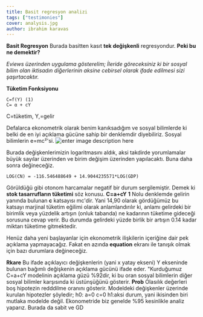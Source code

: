 ```yaml
---
title: Basit regresyon analizi
tags: ["testimonies"]
cover: analysis.jpg
author: ibrahim karavas
---
```


**Basit Regresyon**
Burada basitten kasıt **tek değişkenli** regresyondur. 
**Peki bu ne demektir?**

*Eviews üzerinden uygulama gösterelim; İleride göreceksiniz ki bir    sosyal bilim olan iktisadın diğerlerinin aksine cebirsel olarak ifade edilmesi sizi şaşırtacaktır.*

**Tüketim Fonksiyonu**

    C=f(Y) (1)
    C= α + cY
   C=tüketim, Y,=gelir

  Defalarca ekonometrik olarak benim kanıksadığım ve sosyal bilimlerde ki belki de en iyi açıklama gücüne sahip bir denklemdir diyebiliriz.  Sosyal bilimlerin e=mc²'si.
  ![enter image description here](https://picasaweb.google.com/115645655206523568231/6682414725032533537#6682414722669982658 "basit-reg")
  


Burada değişkenlerimizin logaritmasını aldık, aksi takdirde yorumlamalar büyük sayılar üzerinden ve birim değişim üzerinden yapılacaktı. Buna daha sonra değineceğiz.

    LOG(CN) = -116.546488649 + 14.9044235571*LOG(GDP)
   
Görüldüğü gibi otonom harcamalar negatif bir durum sergilemiştir. Demek ki **stok tasarrufların tüketimi** söz konusu.
**C=a+cY**
**1** Nolu denklemde gelirin yanında bulunan **c** katsayısı mc'dir. Yani 14,90 olarak gördüğümüz bu katsayı marjinal tüketim eğilimi olarak anlamlandırılır ki, anlamı gelirdeki bir birimlik veya yüzdelik artışın (onluk tabanda) ne kadarının tüketime gideceği sorusuna cevap verir.
Bu durumda gelirdeki yüzde birlik bir artışın 0.14 kadar miktarı tüketime gitmektedir.

Henüz daha yeni başlayanlar için ekonometrik ilişkilerin içeriğine dair pek açıklama yapmayacağız. Fakat en azında **equation** ekranı ile tanışık olmak için bazı durumlara değineceğiz.

**Rkare**
Bu ifade açıklayıcı değişkenlerin (yani x yatay ekseni) Y ekseninde bulunan bağımlı değişkenin açıklama gücünü ifade eder.
"Kurduğumuz C=a+cY modelinin açıklama güzü %92dir, ki bu oran sosyal bilimlerin diğer sosyal bilimler karşısında ki üstünşüğünü gösterir.
**Prob**
Olasılık değerleri boş hipotezin redddilme oranını gösterir.  Modeldeki değişkenler üzerinde kurulan hipotezler şöyledir;
h0: a=0 c=0
h1:aksi durum, yani ikisinden biri mutlaka modelde değil.
Ekonometride biz genelde %95 kesinlikle analiz yaparız. Burada da sabit ve GD

